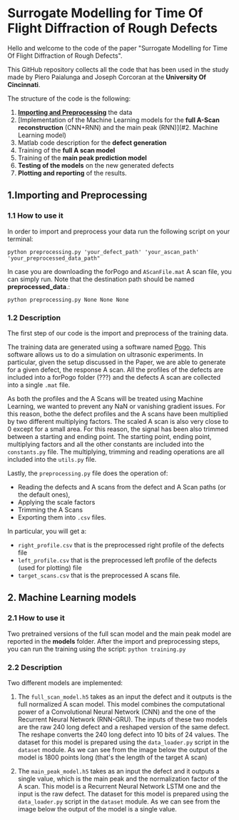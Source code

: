 # Surrogate Modelling for Time Of Flight Diffraction of Rough Defects 

Hello and welcome to the code of the paper "Surrogate Modelling for Time Of Flight Diffraction of Rough Defects". 


This GitHub repository collects all the code that has been used in the study made by Piero Paialunga and Joseph Corcoran at the __University Of Cincinnati__.

The structure of the code is the following: 

1. [__Importing and Preprocessing__](#1.Importing-and-Preprocessing) the data 
2. [Implementation of the Machine Learning models for the __full A-Scan reconstruction__ (CNN+RNN) and the main peak (RNN)](#2. Machine Learning model)
3. Matlab code description for the __defect generation__
4. Training of the __full A scan model__
5. Training of the __main peak prediction model__
6. __Testing of the models__ on the new generated defects
7. __Plotting and reporting__ of the results. 

## 1.Importing and Preprocessing

### 1.1 How to use it 
In order to import and preprocess your data run the following script on your terminal:
```
python preprocessing.py 'your_defect_path' 'your_ascan_path' 'your_preprocessed_data_path"
```
In case you are downloading the forPogo and `AScanFile.mat` A scan file, you can simply run. Note that the destination path should be named __preprocessed_data__.:
```
python preprocessing.py None None None 
```
### 1.2 Description
The first step of our code is the import and preprocess of the training data. 

The training data are generated using a software named [Pogo](http://www.pogo.software/). This software allows us to do a 
simulation on ultrasonic experiments. In particular, given the setup discussed in the Paper, we are able to generate for a given defect, the response A scan. 
All the profiles of the defects are included into a forPogo folder (???) and the defects A scan are collected into a single
`
.mat
`
file.

As both the profiles and the A Scans will be treated using Machine Learning, we wanted to prevent any NaN or vanishing gradient issues.
For this reason, bothe the defect profiles and the A scans have been multiplied by two different multiplying factors. 
The scaled A scan is also very close to 0 except for a small area. 
For this reason, the signal has been also trimmed between a starting and ending point. The starting point, ending point, multiplying factors and all the other constants are included into the 
`
constants.py
`
file. 
The multiplying, trimming and reading operations are all included into the `
utils.py
` file.

Lastly, the `preprocessing.py` file does the operation of:

* Reading the defects and A scans from the defect and A Scan paths (or the default ones), 
* Applying the scale factors 
* Trimming the A Scans
* Exporting them into `.csv` files. 

In particular, you will get a:

* `right_profile.csv` that is the preprocessed right profile of the defects file 
* `left_profile.csv` that is the preprocessed left profile of the defects (used for plotting) file
* `target_scans.csv` that is the preprocessed A scans file.

## 2. Machine Learning models

### 2.1 How to use it 

Two pretrained versions of the full scan model and the main peak model are reported in the __models__ folder. 
After the import and preprocessing steps, you can run the training using the script:
```python training.py```


### 2.2 Description
Two different models are implemented: 

1. The `full_scan_model.h5` takes as an input the defect and it outputs is the full normalized A scan model. This model combines the computational power of a Convolutional Neural Network (CNN) and the one of the Recurrent Neural Network (RNN-GRU). The inputs of these two models are the raw 240 long defect and a reshaped version of the same defect. The reshape converts the 240 long defect into 10 bits of 24 values. The dataset for this model is prepared using the `data_loader.py` script in the `dataset` module. As we can see from the image below the output of the model is 1800 points long (that's the length of the target A scan)

2. The `main_peak_model.h5` takes as an input the defect and it outputs a single value, which is the main peak and the normalization factor of the A scan. This model is a Recurrent Neural Network LSTM one and the input is the raw defect. The dataset for this model is prepared using the `data_loader.py` script in the `dataset` module. As we can see from the image below the output of the model is a single value. 










